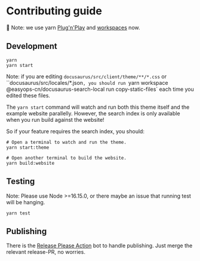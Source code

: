 # Contributing guide

🚨 Note: we use yarn [Plug'n'Play](https://yarnpkg.com/features/pnp) and [workspaces](https://yarnpkg.com/features/workspaces) now.

## Development

```shell
yarn
yarn start
```

Note: if you are editing `docusaurus/src/client/theme/**/*.css` or ``docusaurus/src/locales/*.json`, you should run `yarn workspace @easyops-cn/docusaurus-search-local run copy-static-files` each time you edited these files.

The `yarn start` command will watch and run both this theme itself and the example website parallelly. However, the search index is only available when you run build against the website!

So if your feature requires the search index, you should:

```shell
# Open a terminal to watch and run the theme.
yarn start:theme
```

```shell
# Open another terminal to build the website.
yarn build:website
```

## Testing

Note: Please use Node >=16.15.0, or there maybe an issue that running test will be hanging.

```shell
yarn test
```

## Publishing

There is the [Release Please Action](https://github.com/google-github-actions/release-please-action) bot to handle publishing. Just merge the relevant release-PR, no worries.

